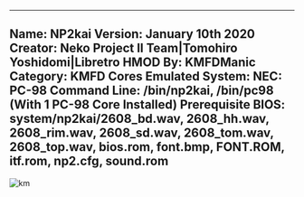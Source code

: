 -----------------------
Name: NP2kai
Version: January 10th 2020
Creator: Neko Project II Team|Tomohiro Yoshidomi|Libretro
HMOD By: KMFDManic
Category: KMFD Cores
Emulated System: NEC: PC-98
Command Line: /bin/np2kai, /bin/pc98 (With 1 PC-98 Core Installed)
Prerequisite BIOS: system/np2kai/2608_bd.wav, 2608_hh.wav, 2608_rim.wav, 2608_sd.wav, 2608_tom.wav, 2608_top.wav, bios.rom, font.bmp, FONT.ROM, itf.rom, np2.cfg, sound.rom
-----------------------
![km](https://i.imgur.com/ZzJlHG5.png)
